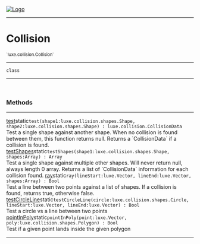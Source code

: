 
[![Logo](../../../images/logo.png)](../../../api/index.html)

---



<h1>Collision</h1>
<small>`luxe.collision.Collision`</small>



---

`class`

---

&nbsp;
&nbsp;







<h3>Methods</h3> <hr/><span class="method apipage">
            <a name="test"><a class="lift" href="#test">test</a></a><span class="inline-block static">static</span><code class="signature apipage">test(shape1:luxe.collision.shapes.Shape<span></span>, shape2:luxe.collision.shapes.Shape<span></span>) : luxe.collision.CollisionData</code><br/><span class="small_desc_flat">Test a single shape against another shape. 
            When no collision is found between them, this function returns null.
            Returns a `CollisionData` if a collision is found.</span>
        </span>
    <span class="method apipage">
            <a name="testShapes"><a class="lift" href="#testShapes">testShapes</a></a><span class="inline-block static">static</span><code class="signature apipage">testShapes(shape1:luxe.collision.shapes.Shape<span></span>, shapes:Array<span></span>) : Array</code><br/><span class="small_desc_flat">Test a single shape against multiple other shapes. 
            Will never return null, always length 0 array. 
            Returns a list of `CollisionData` information for each collision found.</span>
        </span>
    <span class="method apipage">
            <a name="ray"><a class="lift" href="#ray">ray</a></a><span class="inline-block static">static</span><code class="signature apipage">ray(lineStart:luxe.Vector<span></span>, lineEnd:luxe.Vector<span></span>, shapes:Array<span></span>) : Bool</code><br/><span class="small_desc_flat">Test a line between two points against a list of shapes. 
            If a collision is found, returns true, otherwise false.</span>
        </span>
    <span class="method apipage">
            <a name="testCircleLine"><a class="lift" href="#testCircleLine">testCircleLine</a></a><span class="inline-block static">static</span><code class="signature apipage">testCircleLine(circle:luxe.collision.shapes.Circle<span></span>, lineStart:luxe.Vector<span></span>, lineEnd:luxe.Vector<span></span>) : Bool</code><br/><span class="small_desc_flat">Test a circle vs a line between two points</span>
        </span>
    <span class="method apipage">
            <a name="pointInPoly"><a class="lift" href="#pointInPoly">pointInPoly</a></a><span class="inline-block static">static</span><code class="signature apipage">pointInPoly(point:luxe.Vector<span></span>, poly:luxe.collision.shapes.Polygon<span></span>) : Bool</code><br/><span class="small_desc_flat">Test if a given point lands inside the given polygon</span>
        </span>
    





---

&nbsp;
&nbsp;
&nbsp;
&nbsp;